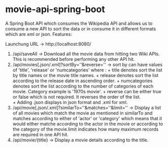 # movie-api-spring-boot
A Spring Boot API which consumes the Wikipedia API and allows us to consume a new API to sort the data or in consume it in different formats which are xml or json. 
Features:

Launchung URL -> http://localhost:8080/
1. /api/saveAll -> Download all the movie data from hitting two Wiki APIs. This is recommended before performing any other API hit.
2. /api/movies[.json/.xml]?sortBy=''&reverse='' -> sort by can have values of 'title', 'release' or 'numcategories' where :
                                    + title denotes sort the list by title names or the movie title names.
                                    + release denotes sort the list according to the release date in ascending order.
                                    + numcategories denotes sort the list according to the number of categories of each movie. Category example is '1970s movie'.
                                    + reverse can be either true or false which is not required. It reverses the order of the list.                                    
                                    + Adding .json displays in json format and .xml for xml.
3. /api/movie[.json/.xml]?similarTo=''&matches=''&limit=''   -> Display a list of all movies which match the movie as mentioned in similarTo and matches according to either of 'actor' or 'category' which means that it would either matche according to the actor in the movie or according to the category of the movie.limit indicates how many maximum records are required in one API hit.
4. /api/movie/{title} -> Display a movie details according to the title.
